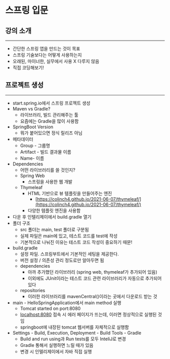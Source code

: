 # 스프링 입문

## 강의 소개

---

- 간단한 스프링 앱을 만드는 것이 목표
- 스프링 기술보다는 어떻게 사용하는지
- 오래된, 마이너한, 실무에서 사용 X 다루지 않음
- 직접 코딩해보기!

## 프로젝트 생성

---

- start.spring.io에서 스프링 프로젝트 생성
- Maven vs Gradle?
    - 라이브러리, 빌드 관리해주는 툴
    - 요즘에는 Gradle을 많이 사용함
- SpringBoot Version
    - 뭐가 붙어있으면 정식 릴리즈 아님
- 메타데이터
    - Group - 그룹명
    - Artifact - 빌드 결과물 이름
    - Name- 이름
- Dependencies
    - 어떤 라이브러리를 쓸 것인지?
    - Spring Web
        - 스프링을 사용한 웹 개발
    - Thymeleaf
        - HTML 기반으로 뷰 템플릿을 만들어주는 엔진
            - [https://colinch4.github.io/2021-06-07/thymeleaf/](https://colinch4.github.io/2021-06-07/thymeleaf/)
        - 다양한 템플릿 엔진을 사용함
- 다운 후 인텔리제이에서 build.gradle 열기
- 폴더 구조
    - src 폴더는 main, test 폴더로 구분됨
    - 실제 파일은 main에 있고, 테스트 코드를 test에 작성
    - 기본적으로 나눠진 이유는 테스트 코드 작성이 중요하기 때문!
- build.gradle
    - 설정 파일. 스프링부트에서 기본적인 세팅을 제공한다.
    - 버전 설정 / 의존성 관리 정도로만 알아두면 됨
    - dependencies
        - 아까 추가했던 라이브러리 (spring web, thymeleaf가 추가되어 있음)
        - 이외에도 JUnit이라는 테스트 코드 관련 라이브러리가 자동으로 추가되어 있다
    - repositories
        - 이러한 라이브러리를 mavenCentral()이라는 곳에서 다운로드 받는 것
- main - HelloSpringApplication에서 main method 실행
    - Tomcat started on port:8080
    - [localhost:8080](http://localhost:8080) 접속 시 에러 페이지가 뜨는데, 이러면 정상적으로 실행된 것임
    - springboot에 내장된 tomcat 웹서버를 자체적으로 실행함
- Settings - Build, Execution, Deployment - Build Tools - Gradle
    - Build and run using과 Run tests를 모두 InteliJ로 변경
    - Gradle 통해서 실행하면 느릴 때가 있음
    - 변경 시 인텔리제이에서 자바 직접 실행